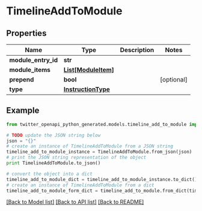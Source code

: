 # TimelineAddToModule


## Properties

Name | Type | Description | Notes
------------ | ------------- | ------------- | -------------
**module_entry_id** | **str** |  | 
**module_items** | [**List[ModuleItem]**](ModuleItem.md) |  | 
**prepend** | **bool** |  | [optional] 
**type** | [**InstructionType**](InstructionType.md) |  | 

## Example

```python
from twitter_openapi_python_generated.models.timeline_add_to_module import TimelineAddToModule

# TODO update the JSON string below
json = "{}"
# create an instance of TimelineAddToModule from a JSON string
timeline_add_to_module_instance = TimelineAddToModule.from_json(json)
# print the JSON string representation of the object
print TimelineAddToModule.to_json()

# convert the object into a dict
timeline_add_to_module_dict = timeline_add_to_module_instance.to_dict()
# create an instance of TimelineAddToModule from a dict
timeline_add_to_module_form_dict = timeline_add_to_module.from_dict(timeline_add_to_module_dict)
```
[[Back to Model list]](../README.md#documentation-for-models) [[Back to API list]](../README.md#documentation-for-api-endpoints) [[Back to README]](../README.md)


